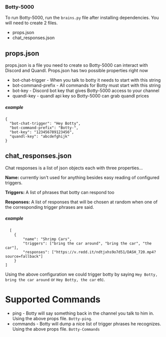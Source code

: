 ### Botty-5000

To run Botty-5000, run the `brains.py` file after installing dependencies. You will need to create 2 files.

* props.json
* chat_responses.json

## props.json
props.json is a file you need to create so Botty-5000 can interact with Discord and Quandl.
Props.json has two possible properties right now

* bot-chat-trigger - When you talk to botty it needs to start with this string
* bot-command-prefix - All commands for Botty must start with this string
* bot-key - Discord bot key that gives Botty-5000 access to your channel
* quandl-key - quandl api key so Botty-5000 can grab quandl prices

##### example
```
{
  "bot-chat-trigger": "Hey Botty",
  "bot-command-prefix": "Botty-",
  "bot-key": "123456789123456",
  "quandl-key": "abcdefghijk"
}
```

## chat_responses.json
Chat responses is a list of json objects each with three properties...

**Name:** currently isn't used for anything besides easy reading of configured triggers.

**Triggers:** A list of phrases that botty can respond too

**Responses:** A list of responses that will be chosen at random when one of the corresponding trigger phrases are said.
##### example
```
  [
    {
        "name": "Shrimp Cars",
        "triggers": ["bring the car around", "bring the car", "the car"],
        "responses": ["https://v.redd.it/ndtjxhs9o7d51/DASH_720.mp4?source=fallback"]
    }
]
```
Using the above configuration we could trigger botty by saying `Hey Botty, bring the car around` or `Hey Botty, the car`
etc.

# Supported Commands
* ping - Botty will say something back in the channel you talk to him in. Using the above props file. `Botty-ping`.
* commands - Botty will dump a nice list of trigger phrases he recognizes. Using the above props file. `Botty-Commands`